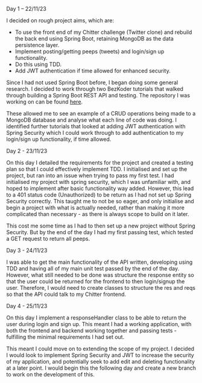 Day 1 – 22/11/23

I decided on rough project aims, which are:

- To use the front end of my Chitter challenge (Twitter clone) and
  rebuild the back end using Spring Boot, retaining MongoDB as the data
  persistence layer.
- Implement posting/getting peeps (tweets) and
  login/sign up functionality.
- Do this using TDD.
- Add JWT authentication if time allowed for enhanced security.

Since I had not used Spring Boot before, I began doing some general research. I decided to work through two BezKoder tutorials that walked through building a Spring Boot REST API and testing. The repository I was working on can be found [here](https://github.com/liamrisdon/spring-boot-tutorial-walkthrough).

These allowed me to see an example of a CRUD operations being made to a MongoDB database and analyse what each line of code was doing. I identified further tutorials that looked at adding JWT authentication with Spring Security which I could work through to add authentication to my login/sign up functionality, if time allowed.


Day 2 - 23/11/23

On this day I detailed the requirements for the project and created a testing plan so that I could effectively implement TDD. I initialised and set up the project, but ran into an issue when trying to pass my first test. I had initialised my project with spring security, which I was unfamiliar with, and hoped to implement after basic functionality way added. However, this lead to a 401 status code (Unauthorized) to be return as I had not set up Spring Security correctly. This taught me to not be so eager, and only initialise and begin a project with what is actually needed, rather than making it more complicated than necessary - as there is always scope to build on it later.

This cost me some time as I had to then set up a new project without Spring Security. But by the end of the day I had my first passing test, which tested a GET request to return all peeps.

Day 3 - 24/11/23

I was able to get the main functionality of the API written, developing using TDD and having all of my main unit test passed by the end of the day. However, what still needed to be done was structure the response entity so that the user could be returned for the frontend to then login/signup the user. Therefore, I would need to create classes to structure the res and reqs so that the API could talk to my Chitter frontend.

Day 4 - 25/11/23

On this day I implement a responseHandler class to be able to return the user during login and sign up. This meant I had a working application, with both the frontend and backend working together and passing tests - fulfilling the minimal requirements I had set out.

This meant I could move on to extending the scope of my project. I decided I would look to implement Spring Security and JWT to increase the security of my application, and potentially seek to add edit and deleting functionality at a later point. I would begin this the following day and create a new branch to work on the development of this.